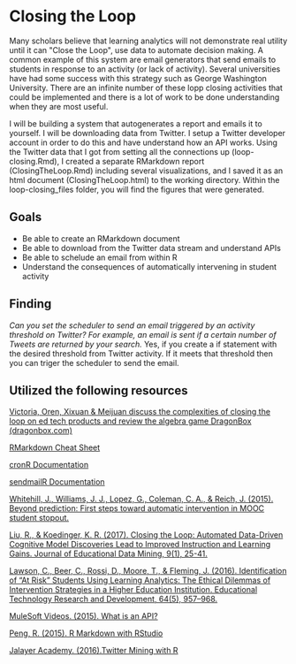 # Closing the Loop

Many scholars believe that learning analytics will not demonstrate real utility until it can "Close the Loop", use data to automate decision making. A common example of this system are email generators that send emails to students in response to an activity (or lack of activity). Several universities have had some success with this strategy such as George Washington University. There are an infinite number of these lopp closing activities that could be implemented and there is a lot of work to be done understanding when they are most useful.  

I will be building a system that autogenerates a report and emails it to yourself. I will be downloading data from Twitter. I setup a Twitter developer account in order to do this and have understand how an API works. Using the Twitter data that I got from setting all the connections up (loop-closing.Rmd), I created a separate RMarkdown report (ClosingTheLoop.Rmd) including several visualizations, and I saved it as an html document (ClosingTheLoop.html) to the working directory. Within the loop-closing_files folder, you will find the figures that were generated.

## Goals

* Be able to create an RMarkdown document
* Be able to download from the Twitter data stream and understand APIs
* Be able to schelude an email from within R
* Understand the consequences of automatically intervening in student activity

## Finding

*Can you set the scheduler to send an email triggered by an activity threshold on Twitter? For example, an email is sent if a certain number of Tweets are returned by your search.* Yes, if you create a if statement with the desired threshold from Twitter activity. If it meets that threshold then you can triger the scheduler to send the email.

## Utilized the following resources

[Victoria, Oren, Xixuan & Meijuan discuss the complexities of closing the loop on ed tech products and review the algebra game DragonBox (dragonbox.com)](http://hudk4051.bandcamp.com/track/closing-the-loop)

[RMarkdown Cheat Sheet](https://www.rstudio.com/wp-content/uploads/2016/03/rmarkdown-cheatsheet-2.0.pdf)

[cronR Documentation](https://rdrr.io/cran/cronR/f/README.md)

[sendmailR Documentation](https://cran.r-project.org/web/packages/sendmailR/index.html)

[Whitehill, J., Williams, J. J., Lopez, G., Coleman, C. A., & Reich, J. (2015). Beyond prediction: First steps toward automatic intervention in MOOC student stopout.](https://papers.ssrn.com/sol3/papers.cfm?abstract_id=2611750)

[Liu, R., & Koedinger, K. R. (2017). Closing the Loop: Automated Data-Driven Cognitive Model Discoveries Lead to Improved Instruction and Learning Gains. Journal of Educational Data Mining, 9(1), 25-41.](https://eric.ed.gov/?id=EJ1155896)

[Lawson, C., Beer, C., Rossi, D., Moore, T., & Fleming, J. (2016). Identification of “At Risk” Students Using Learning Analytics: The Ethical Dilemmas of Intervention Strategies in a Higher Education Institution. Educational Technology Research and Development, 64(5), 957–968.](https://doi.org/10.1007/s11423-016-9459-0)

[MuleSoft Videos. (2015). What is an API?](https://www.youtube.com/watch?v=s7wmiS2mSXY)

[Peng, R. (2015). R Markdown with RStudio](https://www.youtube.com/watch?v=DNS7i2m4sB0)

[Jalayer Academy. (2016).Twitter Mining with R](https://www.youtube.com/watch?v=lT4Kosc_ers)

